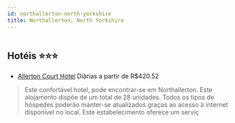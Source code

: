 ```yaml
---
id: northallerton-north-yorkshire
title: Northallerton, North Yorkshire
---
```


<center><img src="http://photos.hotelbeds.com/giata/38/382176/382176a_hb_a_001.jpg" alt="" /></center>


## Hotéis ⭐️⭐️⭐️

-    [Allerton Court Hotel](https://www.hurb.com/aud/https://www.hurb.com/hoteis/northallerton/allerton-court-hotel-JNP-JP574237?cmp=18055) Diárias a partir de R$420.52
   > Este confortável hotel, pode encontrar-se em Northallerton. Este alojamento dispõe de um total de 28 unidades. Todos os tipos de hóspedes poderão manter-se atualizados graças ao acesso à internet disponível no local. Este estabelecimento oferece um serviç
